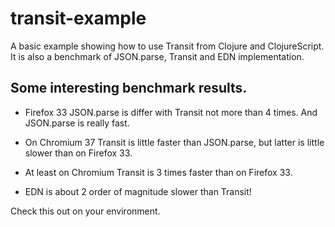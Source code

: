 # transit-example

A basic example showing how to use Transit from Clojure and ClojureScript.
It is also a benchmark of JSON.parse, Transit and EDN implementation.

## Some interesting benchmark results.

- Firefox 33 JSON.parse is differ with Transit not more than 4 times. And JSON.parse is really fast.
- On Chromium 37 Transit is little faster than JSON.parse, but latter is little slower than on Firefox 33.
- At least on Chromium Transit is 3 times faster than on Firefox 33.

- EDN is about 2 order of magnitude slower than Transit!

Check this out on your environment.
